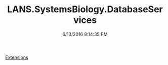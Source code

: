 ﻿---
title: LANS.SystemsBiology.DatabaseServices
date: 6/13/2016 8:14:35 PM
---

[Extensions](T-LANS.SystemsBiology.DatabaseServices.Extensions.html)
